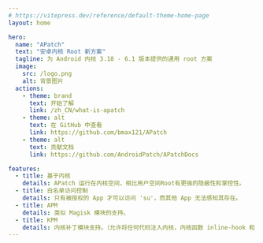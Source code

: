 ```yaml
---
# https://vitepress.dev/reference/default-theme-home-page
layout: home

hero:
  name: "APatch"
  text: "安卓内核 Root 新方案"
  tagline: 为 Android 内核 3.18 - 6.1 版本提供的通用 root 方案
  image:
    src: /logo.png
    alt: 背景图片
  actions:
    - theme: brand
      text: 开始了解
      link: /zh_CN/what-is-apatch
    - theme: alt
      text: 在 GitHub 中查看
      link: https://github.com/bmax121/APatch
    - theme: alt
      text: 贡献文档
      link: https://github.com/AndroidPatch/APatchDocs

features:
  - title: 基于内核
    details: APatch 运行在内核空间，相比用户空间Root有更强的隐蔽性和掌控性。
  - title: 白名单访问控制
    details: 只有被授权的 App 才可以访问 'su'，而其他 App 无法感知其存在。
  - title: APM
    details: 类似 Magisk 模块的支持。
  - title: KPM
    details: 内核补丁模块支持。（允许将任何代码注入内核，内核函数 inline-hook 和 syscall-table-hook 可用）。
---
```


